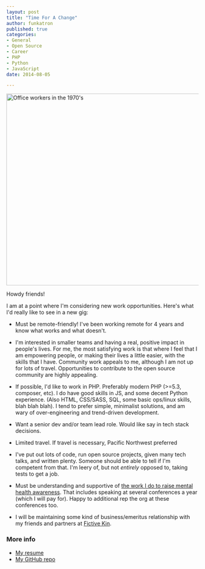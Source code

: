 ```yaml
---
layout: post
title: "Time For A Change"
author: funkatron
published: true
categories:
- General
- Open Source
- Career
- PHP
- Python
- JavaScript
date: 2014-08-05

---
```


<a href="https://www.flickr.com/photos/twm_news/9717154582" title="Office workers in the 1970&#x27;s by Tyne &amp; Wear Archives &amp; Museums, on Flickr"><img src="https://farm4.staticflickr.com/3723/9717154582_0a0ed88b4b_z.jpg" width="640" height="503" alt="Office workers in the 1970&#x27;s"></a>

Howdy friends!

I am at a point where I'm considering new work opportunities. Here's what I'd really like to see in a new gig:

- Must be remote-friendly! I've been working remote for 4 years and know what works and what doesn't.

- I'm interested in smaller teams and having a real, positive impact in people's lives. For me, the most satisfying work is that where I feel that I am empowering people, or making their lives a little easier, with the skills that I have. Community work appeals to me, although I am not up for lots of travel. Opportunities to contribute to the open source community are highly appealing.

- If possible, I'd like to work in PHP. Preferably modern PHP (>=5.3, composer, etc). I do have good skills in JS, and some decent Python experience. (Also HTML, CSS/SASS, SQL, some basic ops/linux skills, blah blah blah). I tend to prefer simple, minimalist solutions, and am wary of over-engineering and trend-driven development.

- Want a senior dev and/or team lead role. Would like say in tech stack decisions.

- Limited travel. If travel is necessary, Pacific Northwest preferred

- I've put out lots of code, run open source projects, given many tech talks, and written plenty. Someone should be able to tell if I'm competent from that. I'm leery of, but not *entirely* opposed to, taking tests to get a job.

- Must be understanding and supportive of [the work I do to raise mental health awareness](http://funkatron.com/osmi). That includes speaking at several conferences a year (which I will pay for). Happy to additional rep the org at these conferences too.

- I will be maintaining some kind of business/emeritus relationship with my friends and partners at [Fictive Kin](http://fictivekin.com).

### More info
* [My resume](http://careers.stackoverflow.com/funkatron)
* [My GitHub repo](http://github.com/funkatron)
